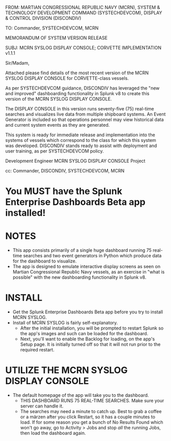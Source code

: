 FROM:
MARTIAN CONGRESSIONAL REPUBLIC NAVY (MCRN),
SYSTEM & TECHNOLOGY DEVELOPMENT COMMAND (SYSTECHDEVCOM),
DISPLAY & CONTROL DIVISION (DISCONDIV)

TO:
Commander, SYSTECHDEVCOM, MCRN

MEMORANDUM OF SYSTEM VERSION RELEASE

SUBJ: MCRN SYSLOG DISPLAY CONSOLE; CORVETTE IMPLEMENTATION v1.1.1

Sir/Madam,

Attached please find details of the most recent version of the MCRN SYSLOG DISPLAY CONSOLE for CORVETTE-class vessels.

As per SYSTECHDEVCOM guidance, DISCONDIV has leveraged the "new and improved" dashboarding functionality in Splunk v8 to create this version of the MCRN SYSLOG DISPLAY CONSOLE.

The DISPLAY CONSOLE in this version runs seventy-five (75) real-time searches and visualizes live data from multiple shipboard systems. An Event Generator is included so that operations personnel may view historical data and current system events as they are generated.

This system is ready for immediate release and implementation into the systems of vessels which correspond to the class for which this system was developed. DISCONDIV stands ready to assist with deployment and user training, as per SYSTECHDEVCOM policy.

Development Engineer
MCRN SYSLOG DISPLAY CONSOLE Project

cc:
Commander, DISCONDIV, SYSTECHDEVCOM, MCRN

# You MUST have the Splunk Enterprise Dashboards Beta app installed!

# NOTES
- This app consists primarily of a single huge dashboard running 75 real-time searches and two event generators in Python which produce data for the dashboard to visualize.
- The app is designed to emulate interactive display screens as seen on Martian Congressional Republic Navy vessels, as an exercise in "what is possible" with the new dashboarding functionality in Splunk v8.

# INSTALL
- Get the Splunk Enterprise Dashboards Beta app before you try to install MCRN SYSLOG.
- Install of MCRN SYSLOG is fairly self-explanatory.
    - After the initial installation, you will be prompted to restart Splunk so the app's images and such can be loaded for the dashboard.
    - Next, you'll want to enable the Backlog for loading, on the app's Setup page. It is initially turned off so that it will not run prior to the required restart.

# UTILIZE THE MCRN SYSLOG DISPLAY CONSOLE
- The default homepage of the app will take you to the dashboard.
    - THIS DASHBOARD RUNS 75 REAL-TIME SEARCHES. Make sure your server can handle it.
    - The searches may need a minute to catch up. Best to grab a coffee or a märzen after you click Restart, so it has a couple minutes to load. If for some reason you get a bunch of No Results Found which won't go away, go to Activity > Jobs and stop *all* the running Jobs, then load the dashboard again.
